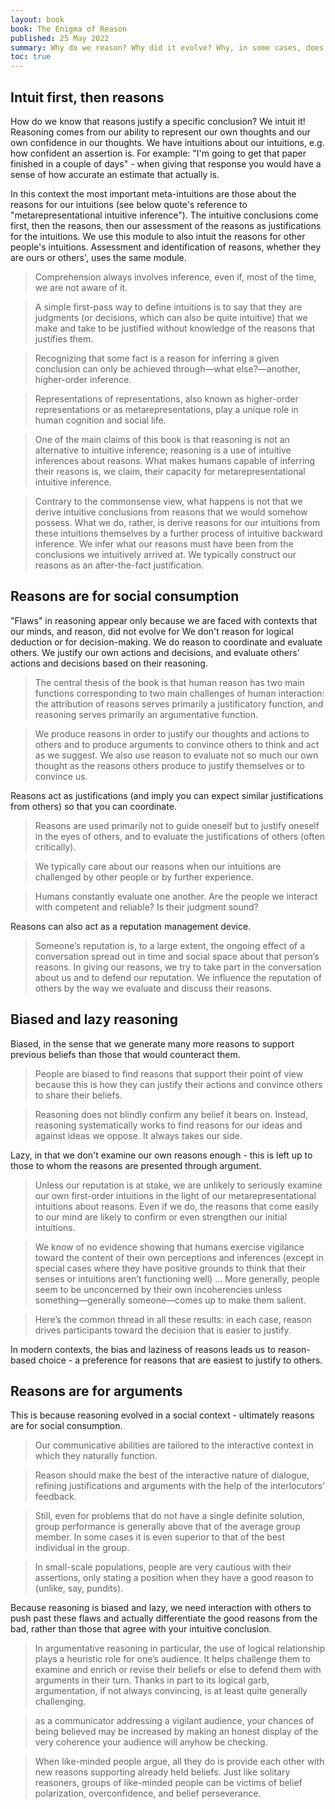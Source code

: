 ```yaml
---
layout: book
book: The Enigma of Reason
published: 25 May 2022
summary: Why do we reason? Why did it evolve? Why, in some cases, does it seem to work so badly?
toc: true
---
```


## Intuit first, then reasons
How do we know that reasons justify a specific conclusion? We intuit it!
Reasoning comes from our ability to represent our own thoughts and our own confidence in our thoughts. We have intuitions about our intuitions, e.g. how confident an assertion is.
For example: "I'm going to get that paper finished in a couple of days" - when giving that response you would have a sense of how accurate an estimate that actually is.

In this context the most important meta-intuitions are those about the reasons for our intuitions (see below quote's reference to "metarepresentational intuitive inference"). The intuitive conclusions come first, then the reasons, then our assessment of the reasons as justifications for the intuitions. We use this module to also intuit the reasons for other people's intuitions. Assessment and identification of reasons, whether they are ours or others', uses the same module.

> Comprehension always involves inference, even if, most of the time, we are not aware of it.

> A simple first-pass way to define intuitions is to say that they are judgments (or decisions, which can also be quite intuitive) that we make and take to be justified without knowledge of the reasons that justifies them.

> Recognizing that some fact is a reason for inferring a given conclusion can only be achieved through—what else?—another, higher-order inference.

> Representations of representations, also known as higher-order representations or as metarepresentations, play a unique role in human cognition and social life.

> One of the main claims of this book is that reasoning is not an alternative to intuitive inference; reasoning is a use of intuitive inferences about reasons. What makes humans capable of inferring their reasons is, we claim, their capacity for metarepresentational intuitive inference.

> Contrary to the commonsense view, what happens is not that we derive intuitive conclusions from reasons that we would somehow possess. What we do, rather, is derive reasons for our intuitions from these intuitions themselves by a further process of intuitive backward inference. We infer what our reasons must have been from the conclusions we intuitively arrived at. We typically construct our reasons as an after-the-fact justification.


## Reasons are for social consumption
"Flaws" in reasoning appear only because we are faced with contexts that our minds, and reason, did not evolve for
We don't reason for logical deduction or for decision-making.
We do reason to coordinate and evaluate others. We justify our own actions and decisions, and evaluate others' actions and decisions based on their reasoning.

> The central thesis of the book is that human reason has two main functions corresponding to two main challenges of human interaction: the attribution of reasons serves primarily a justificatory function, and reasoning serves primarily an argumentative function.

> We produce reasons in order to justify our thoughts and actions to others and to produce arguments to convince others to think and act as we suggest. We also use reason to evaluate not so much our own thought as the reasons others produce to justify themselves or to convince us.

Reasons act as justifications (and imply you can expect similar justifications from others) so that you can coordinate.

> Reasons are used primarily not to guide oneself but to justify oneself in the eyes of others, and to evaluate the justifications of others (often critically).

> We typically care about our reasons when our intuitions are challenged by other people or by further experience.

> Humans constantly evaluate one another. Are the people we interact with competent and reliable? Is their judgment sound?

Reasons can also act as a reputation management device.

> Someone’s reputation is, to a large extent, the ongoing effect of a conversation spread out in time and social space about that person’s reasons. In giving our reasons, we try to take part in the conversation about us and to defend our reputation. We influence the reputation of others by the way we evaluate and discuss their reasons.

## Biased and lazy reasoning
Biased, in the sense that we generate many more reasons to support previous beliefs than those that would counteract them.

> People are biased to find reasons that support their point of view because this is how they can justify their actions and convince others to share their beliefs.

> Reasoning does not blindly confirm any belief it bears on. Instead, reasoning systematically works to find reasons for our ideas and against ideas we oppose. It always takes our side.

Lazy, in that we don't examine our own reasons enough - this is left up to those to whom the reasons are presented through argument.

> Unless our reputation is at stake, we are unlikely to seriously examine our own first-order intuitions in the light of our metarepresentational intuitions about reasons. Even if we do, the reasons that come easily to our mind are likely to confirm or even strengthen our initial intuitions.

> We know of no evidence showing that humans exercise vigilance toward the content of their own perceptions and inferences (except in special cases where they have positive grounds to think that their senses or intuitions aren’t functioning well) ... More generally, people seem to be unconcerned by their own incoherencies unless something—generally someone—comes up to make them salient.

> Here’s the common thread in all these results: in each case, reason drives participants toward the decision that is easier to justify.

In modern contexts, the bias and laziness of reasons leads us to reason-based choice - a preference for reasons that are easiest to justify to others.

## Reasons are for arguments
This is because reasoning evolved in a social context - ultimately reasons are for social consumption.

> Our communicative abilities are tailored to the interactive context in which they naturally function.

> Reason should make the best of the interactive nature of dialogue, refining justifications and arguments with the help of the interlocutors’ feedback.

> Still, even for problems that do not have a single definite solution, group performance is generally above that of the average group member. In some cases it is even superior to that of the best individual in the group.

> In small-scale populations, people are very cautious with their assertions, only stating a position when they have a good reason to (unlike, say, pundits).

Because reasoning is biased and lazy, we need interaction with others to push past these flaws and actually differentiate the good reasons from the bad, rather than those that agree with your intuitive conclusion.

> In argumentative reasoning in particular, the use of logical relationship plays a heuristic role for one’s audience. It helps challenge them to examine and enrich or revise their beliefs or else to defend them with arguments in their turn. Thanks in part to its logical garb, argumentation, if not always convincing, is at least quite generally challenging.

> as a communicator addressing a vigilant audience, your chances of being believed may be increased by making an honest display of the very coherence your audience will anyhow be checking.

> When like-minded people argue, all they do is provide each other with new reasons supporting already held beliefs. Just like solitary reasoners, groups of like-minded people can be victims of belief polarization, overconfidence, and belief perseverance.

